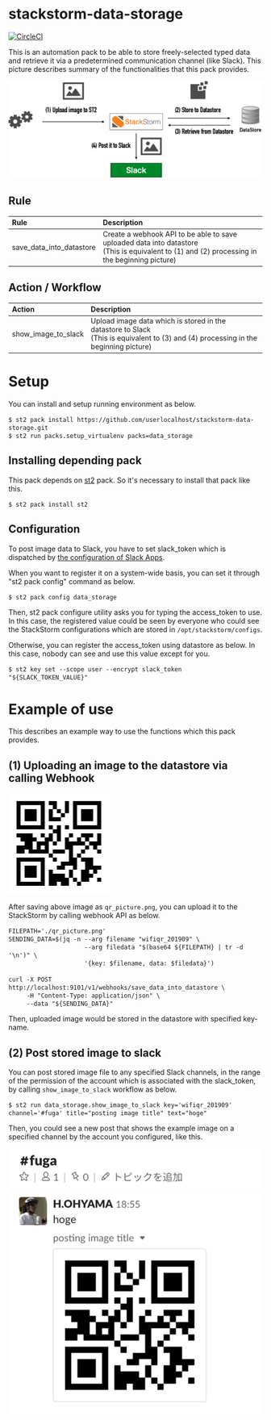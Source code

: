 # stackstorm-data-storage

[![CircleCI](https://circleci.com/gh/userlocalhost/stackstorm-data-storage.svg?style=svg)](https://circleci.com/gh/userlocalhost/stackstorm-data-storage)

This is an automation pack to be able to store freely-selected typed data and retrieve it via a predetermined communication channel (like Slack).
This picture describes summary of the functionalities that this pack provides.

![system summary](https://raw.githubusercontent.com/userlocalhost/stackstorm-data-storage/docs/images/system_summary.png)

## Rule

| Rule | Description |
|:---- |:----------- |
| save_data_into_datastore | Create a webhook API to be able to save uploaded data into datastore<br/> (This is equivalent to (1) and (2) processing in the beginning picture) |

## Action / Workflow

| Action | Description |
|:------ |:----------- |
| show_image_to_slack | Upload image data which is stored in the datastore to Slack<br/> (This is equivalent to (3) and (4) processing in the beginning picture) |

# Setup

You can install and setup running environment as below.
```
$ st2 pack install https://github.com/userlocalhost/stackstorm-data-storage.git
$ st2 run packs.setup_virtualenv packs=data_storage
```

## Installing depending pack

This pack depends on [st2](https://github.com/StackStorm-Exchange/stackstorm-st2) pack. So it's necessary to install that pack like this.

```
$ st2 pack install st2
```

## Configuration

To post image data to Slack, you have to set slack_token which is dispatched by [the configuration of Slack Apps](https://slack.com/apps/manage).

When you want to register it on a system-wide basis, you can set it through "st2 pack config" command as below.
```
$ st2 pack config data_storage
```

Then, st2 pack configure utility asks you for typing the access_token to use. In this case, the registered value could be seen by everyone who could see the StackStorm configurations which are stored in `/opt/stackstorm/configs`.

Otherwise, you can register the access_token using datastore as below. In this case, nobody can see and use this value except for you.
```
$ st2 key set --scope user --encrypt slack_token "${SLACK_TOKEN_VALUE}"
```

# Example of use

This describes an example way to use the functions which this pack provides.

## (1) Uploading an image to the datastore via calling Webhook

![qr_picture.png](https://raw.githubusercontent.com/userlocalhost/stackstorm-data-storage/docs/images/qr_picture.png)

After saving above image as `qr_picture.png`, you can upload it to the StackStorm by calling webhook API as below.
```
FILEPATH='./qr_picture.png'
SENDING_DATA=$(jq -n --arg filename "wifiqr_201909" \
                     --arg filedata "$(base64 ${FILEPATH} | tr -d '\n')" \
                     '{key: $filename, data: $filedata}')

curl -X POST http://localhost:9101/v1/webhooks/save_data_into_datastore \
     -H "Content-Type: application/json" \
     --data "${SENDING_DATA}"
```

Then, uploaded image would be stored in the datastore with specified key-name.

## (2) Post stored image to slack

You can post stored image file to any specified Slack channels, in the range of the permission of the account which is associated with the slack_token, by calling `show_image_to_slack` workflow as below.

```
$ st2 run data_storage.show_image_to_slack key='wifiqr_201909' channel='#fuga' title="posting image title" text="hoge"
```

Then, you could see a new post that shows the example image on a specified channel by the account you configured, like this.

![example of executing show_image_to_slack workflow](https://raw.githubusercontent.com/userlocalhost/stackstorm-data-storage/docs/images/ss_example.png)
